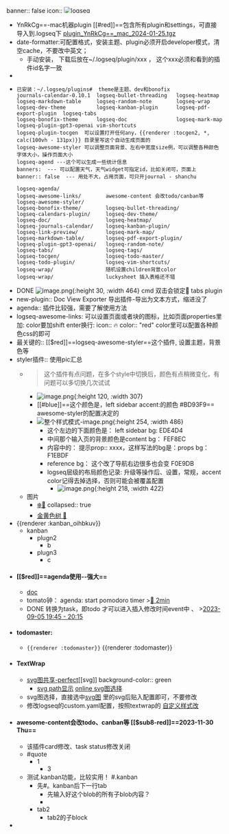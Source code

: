 banner:: false
icon:: <img src="https://raw.githubusercontent.com/logseq/logseq/master/resources/icons/logseq.png" alt="logseq" style="max-height:1em;width:auto;height:auto;display:inline-block" />

- YnRkCg==-mac机器plugin [[#red]]==包含所有plugin和settings，可直接导入到.logseq下 [plugin_YnRkCg==_mac_2024-01-25.tgz](../assets/plugin_YnRkCg==_mac_2024-01-25_1706152407381_0.tgz)
- date-formatter:可配置格式，安装主题、plugin必须开启developer模式，清空cache，不要改中英文；
	- 手动安装， 下载后放在~/.logseq/plugin/xxx ， 这个xxx必须和看到的插件id名字一致
-
- ```shell
  已安装：~/.logseq/plugins#  theme是主题、dev和bonofix                                                               
  journals-calendar-0.10.1  logseq-bullet-threading   logseq-heatmap            logseq-markdown-table     logseq-random-note        logseq-wrap
  logseq-dev-theme          logseq-kanban-plugin      logseq-pdf-export-plugin  logseq-tabs
  logseq-bonofix-theme      logseq-doc                logseq-mark-map           logseq-plugin-gpt3-openai vim-shortcuts
  logseq-plugin-tocgen  可以设置打开任何any，{{renderer :tocgen2, *, calc(100vh - 131px)}} 目录里写这个自动生成页面的
  logseq-awesome-styler 可以调整页面背景、左右中宽度size例，可以调整各种颜色 字体大小，操作页面大小
  logseq-agend ---这个可以生成一些统计信息
  banners:  --- 可以配置天气，天气widget可指定id，比如关闭可，页面上 banner:: false  --- 用处不大，占用页面，可只开journal - shanchu
  
  logseq-agenda/
  logseq-awesome-links/        awesome-content 会改todo/canban等   logseq-awesome-styler/
  logseq-bonofix-theme/        logseq-bullet-threading/           logseq-calendars-plugin/     logseq-dev-theme/
  logseq-doc/                  logseq-heatmap/                    logseq-journals-calendar/    logseq-kanban-plugin/
  logseq-link-preview/         logseq-mark-map/                   logseq-markdown-table/       logseq-pdf-export-plugin/
  logseq-plugin-gpt3-openai/   logseq-random-note/                logseq-tabs/                 logseq-tags/
  logseq-tocgen/               logseq-todo-master/                logseq-todo-plugin/          logseq-vim-shortcuts/ 
  logseq-wrap/                 随机设置children背景color            logseq-wrap/                 luckysheet 插入表格还不错
  ```
- DONE ![image.png](../assets/image_1646388386115_0.png){:height 30, :width 464} cmd 双击会锁定🔐 tabs plugin
- new-plugin:: Doc View Exporter 导出插件-导出为文本方式，缩进没了
- agenda:: 插件比较强，需要了解使用方法
- logseq-awesome-links: 可以设置页面或者块的图标，比如页面properties里加: color要加shift enter换行:  icon:: 🔥 
  color:: "red" color里可以配置各种颜色css的即可
- 最关键的:: [[$red]]==logseq-awesome-styler==这个插件, 设置主题，背景色等
- styler插件:: 使用pic汇总
	- > 这个插件有点问题，在多个style中切换后，颜色有点稍微变化，有问题可以多切换几次试试
		- ![image.png](../assets/image_1679035120194_0.png){:height 120, :width 307}
		- [[#blue]]==这个颜色是，left sidebar accent:的颜色 #BD93F9==  awesome-styler的配置决定的
		- ![整个样式模式-image.png](../assets/image_1706152433523_0.png){:height 254, :width 486}
			- 这个左边的下面颜色是： left sidebar bg:   EDE4D4
			- 中间那个输入页的背景颜色是content bg： FEF8EC
			- 内容中的： 提示prop:: xxxx，这样写法的bg是：props bg： F1EBDF
			- reference bg： 这个改了导航右边很多也会变 F0E9DB
			- logseq层级的布局颜色记录:  升级等操作后、设置，常规，accent color记得去掉选择，否则可能会被覆盖配置
				- ![image.png](../assets/image_1712128765642_0.png){:height 218, :width 422}
	- 图片
		- [❄️🌲](https://images.unsplash.com/photo-1675091348285-f594d17d8cd0?ixlib=rb-4.0.3&ixid=MnwxMjA3fDB8MHxwaG90by1wYWdlfHx8fGVufDB8fHx8&auto=format&fit=crop&w=3948&q=80)
		  collapsed:: true
		- [金黄色树 🌴](https://images.unsplash.com/photo-1523712999610-f77fbcfc3843?ixlib=rb-4.0.3&ixid=MnwxMjA3fDB8MHxwaG90by1wYWdlfHx8fGVufDB8fHx8&auto=format&fit=crop&w=2670&q=80)
- {{renderer :kanban_oihbkuv}}
	- kanban
		- plugn2 <a class="ask"></a>
			- b
		- plugn3
			- c
- #### [[$red]]==agenda使用--强大==
	- [doc](https://haydenull.github.io/logseq-plugin-agenda/zh/introduction/events.html#example)
	- tomato钟： agenda:  start pomodoro timer >[🍅 2min](#agenda-pomo://?t=p-1686569571338-91)
	- DONE 转换为task，即todo 才可以进入插入修改时间event中 、 >[2023-09-05 19:45 - 20:15](#agenda://?start=1693914306000&end=1693916106000&allDay=false)
- #### todomaster:
	- `{{renderer :todomaster}}`  {{renderer :todomaster}}
- #### TextWrap
	- [svg图共享-perfect](https://tablericons.com/)[[svg]]
	  background-color:: green
		- [svg path显示](https://svg-path-visualizer.netlify.app/#M2%2C2%20L8%2C8)    [online svg图选择](https://www.svgviewer.dev/s/367879/size)
	- svg图选择，直接选中[svg图](https://www.svgviewer.dev/s/162950/font) 里的svg后贴入配置即可，不要修改
	- 修改logseq的custom.yaml配置，按照textwrap的  [自定义样式改](https://github.com/sethyuan/logseq-plugin-wrap#自定义工具栏样式)
- #### awesome-content会改todo、canban等 [[$sub8-red]]==2023-11-30 Thu==
	- 该插件card修改、task status修改关闭
	- #quote
		- 1
			- 3
	- 测试.kanban功能，比较实用！ #.kanban
		- 先#。kanban后下一行tab
			- 先输入好这个blob的所有子blob内容？
			-
		- tab2
			- tab2的子block
-